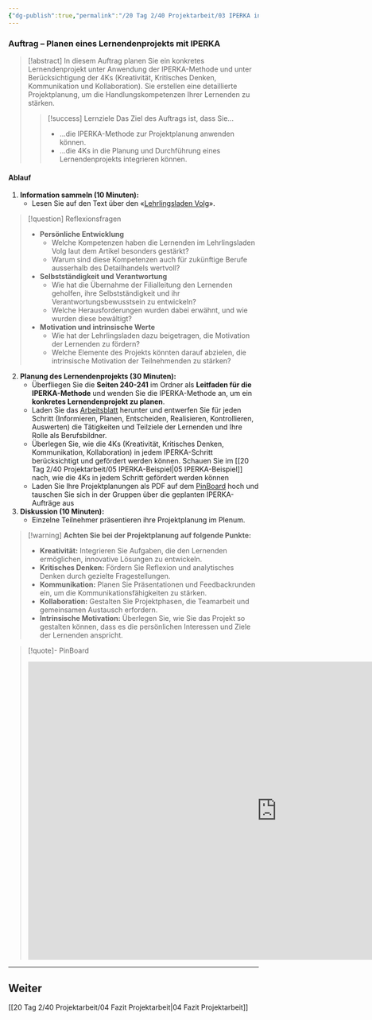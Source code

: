```yaml
---
{"dg-publish":true,"permalink":"/20 Tag 2/40 Projektarbeit/03 IPERKA in der Praxis/"}
---
```



### Auftrag – Planen eines Lernendenprojekts mit IPERKA 

> [!abstract] In diesem Auftrag planen Sie ein konkretes Lernendenprojekt unter Anwendung der IPERKA-Methode und unter Berücksichtigung der 4Ks (Kreativität, Kritisches Denken, Kommunikation und Kollaboration). Sie erstellen eine detaillierte Projektplanung, um die Handlungskompetenzen Ihrer Lernenden zu stärken.
> 
> > [!success] Lernziele Das Ziel des Auftrags ist, dass Sie...
> > 
> > - ...die IPERKA-Methode zur Projektplanung anwenden können.
> > - ...die 4Ks in die Planung und Durchführung eines Lernendenprojekts integrieren können.


#### Ablauf

1. **Information sammeln (10 Minuten):**
    - Lesen Sie auf den Text über den «[Lehrlingsladen Volg](https://drive.google.com/file/d/103KGR4QmxiE8-aeKX2oT8A292NSd5KFq/view?usp=sharing)».

>[!question] Reflexionsfragen
>- **Persönliche Entwicklung**
>	- Welche Kompetenzen haben die Lernenden im Lehrlingsladen Volg laut dem Artikel besonders gestärkt?
>	- Warum sind diese Kompetenzen auch für zukünftige Berufe ausserhalb des Detailhandels wertvoll?
 >- **Selbstständigkeit und Verantwortung**
>	- Wie hat die Übernahme der Filialleitung den Lernenden geholfen, ihre Selbstständigkeit und ihr Verantwortungsbewusstsein zu entwickeln?
>	- Welche Herausforderungen wurden dabei erwähnt, und wie wurden diese bewältigt?
>- **Motivation und intrinsische Werte**
>	- Wie hat der Lehrlingsladen dazu beigetragen, die Motivation der Lernenden zu fördern?
>	- Welche Elemente des Projekts könnten darauf abzielen, die intrinsische Motivation der Teilnehmenden zu stärken?

2. **Planung des Lernendenprojekts (30 Minuten):**
    - Überfliegen Sie die **Seiten 240-241** im Ordner als **Leitfaden für die IPERKA-Methode** und wenden Sie die IPERKA-Methode an, um ein **konkretes Lernendenprojekt zu planen**.
    - Laden Sie das [Arbeitsblatt](https://drive.google.com/file/d/108PqDPs40lI8V705PZxyMYoZBFbSIgWN/view?usp=sharing) herunter und entwerfen Sie für jeden Schritt (Informieren, Planen, Entscheiden, Realisieren, Kontrollieren, Auswerten) die Tätigkeiten und Teilziele der Lernenden und Ihre Rolle als Berufsbildner. 
    - Überlegen Sie, wie die 4Ks (Kreativität, Kritisches Denken, Kommunikation, Kollaboration) in jedem IPERKA-Schritt berücksichtigt und gefördert werden können. Schauen Sie im [[20 Tag 2/40 Projektarbeit/05 IPERKA-Beispiel\|05 IPERKA-Beispiel]] nach, wie die 4Ks in jedem Schritt gefördert werden können
    - Laden Sie Ihre Projektplanungen als PDF auf dem [PinBoard](https://tools.fobizz.com/pinboard/public_boards/0e5ff357-9352-4ad5-99aa-7510825d6fcb?token=331af06dcbdcbccbbc554e707ec11ecf) hoch und tauschen Sie sich in der Gruppen über die geplanten IPERKA-Aufträge aus
3. **Diskussion (10 Minuten):**
    - Einzelne Teilnehmer präsentieren ihre Projektplanung im Plenum.

> [!warning] **Achten Sie bei der Projektplanung auf folgende Punkte:**
> - **Kreativität:** Integrieren Sie Aufgaben, die den Lernenden ermöglichen, innovative Lösungen zu entwickeln.
> - **Kritisches Denken:** Fördern Sie Reflexion und analytisches Denken durch gezielte Fragestellungen.
> - **Kommunikation:** Planen Sie Präsentationen und Feedbackrunden ein, um die Kommunikationsfähigkeiten zu stärken.
> - **Kollaboration:** Gestalten Sie Projektphasen, die Teamarbeit und gemeinsamen Austausch erfordern.
> - **Intrinsische Motivation:** Überlegen Sie, wie Sie das Projekt so gestalten können, dass es die persönlichen Interessen und Ziele der Lernenden anspricht.

> [!quote]- PinBoard
> <iframe width="1000px" height="600" src="https://tools.fobizz.com/pinboard/public_boards/0e5ff357-9352-4ad5-99aa-7510825d6fcb?token=331af06dcbdcbccbbc554e707ec11ecf" frameborder="0" scrolling="no" allow="fullscreen; clipboard-read; clipboard-write" allowfullscreen></iframe>

---

## Weiter
[[20 Tag 2/40 Projektarbeit/04 Fazit Projektarbeit\|04 Fazit Projektarbeit]]